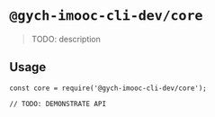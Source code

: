# `@gych-imooc-cli-dev/core`

> TODO: description

## Usage

```
const core = require('@gych-imooc-cli-dev/core');

// TODO: DEMONSTRATE API
```

